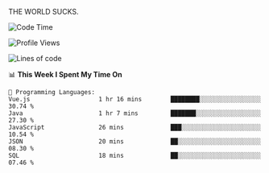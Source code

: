 THE WORLD SUCKS.

<!--START_SECTION:waka-->
![Code Time](http://img.shields.io/badge/Code%20Time-1%2C184%20hrs-blue)

![Profile Views](http://img.shields.io/badge/Profile%20Views-0-blue)

![Lines of code](https://img.shields.io/badge/From%20Hello%20World%20I%27ve%20Written-1.6%20million%20lines%20of%20code-blue)

📊 **This Week I Spent My Time On** 

```text
💬 Programming Languages: 
Vue.js                   1 hr 16 mins        ████████░░░░░░░░░░░░░░░░░   30.74 % 
Java                     1 hr 7 mins         ███████░░░░░░░░░░░░░░░░░░   27.30 % 
JavaScript               26 mins             ███░░░░░░░░░░░░░░░░░░░░░░   10.54 % 
JSON                     20 mins             ██░░░░░░░░░░░░░░░░░░░░░░░   08.30 % 
SQL                      18 mins             ██░░░░░░░░░░░░░░░░░░░░░░░   07.46 % 
```


<!--END_SECTION:waka-->
